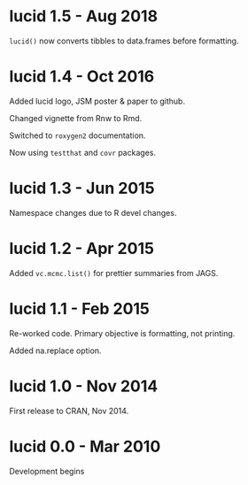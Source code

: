 
# lucid 1.5 - Aug 2018

`lucid()` now converts tibbles to data.frames before formatting.

# lucid 1.4 - Oct 2016

Added lucid logo, JSM poster & paper to github.

Changed vignette from Rnw to Rmd.

Switched to `roxygen2` documentation.

Now using `testthat` and `covr` packages.

# lucid 1.3 - Jun 2015

Namespace changes due to R devel changes.

# lucid 1.2 - Apr 2015

Added `vc.mcmc.list()` for prettier summaries from JAGS.

# lucid 1.1 - Feb 2015

Re-worked code.  Primary objective is formatting, not printing.

Added na.replace option.

# lucid 1.0 - Nov 2014

First release to CRAN, Nov 2014.

# lucid 0.0 - Mar 2010

Development begins

